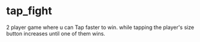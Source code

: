 # tap_fight
2 player game where u can Tap faster to win. while tapping the player's size button increases until one of them wins.

